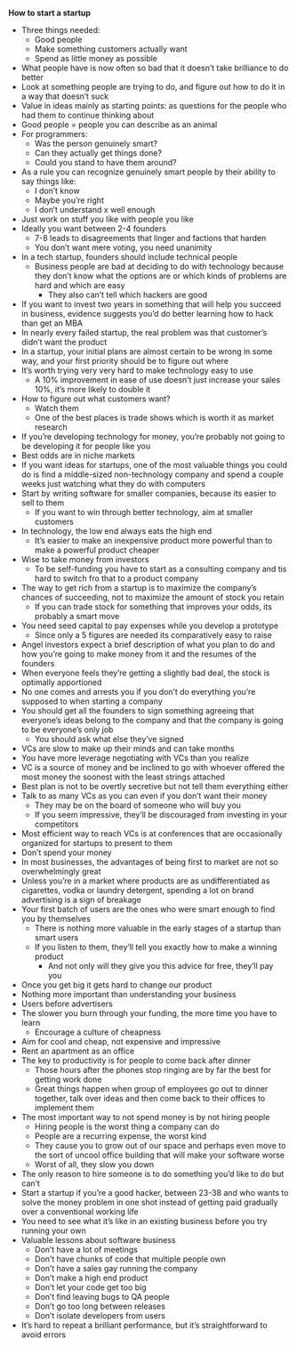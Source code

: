 **How to start a startup**

- Three things needed:
	- Good people
	- Make something customers actually want
	- Spend as little money as possible
- What people have is now often so bad that it doesn’t take brilliance to do better
- Look at something people are trying to do, and figure out how to do it in a way that doesn’t suck
- Value in ideas mainly as starting points: as questions for the people who had them to continue thinking about
- Good people = people you can describe as an animal
- For programmers:
	- Was the person genuinely smart?
	- Can they actually get things done?
	- Could you stand to have them around?
- As a rule you can recognize genuinely smart people by their ability to say things like:
	- I don’t know
	- Maybe you’re right
	- I don’t understand x well enough
- Just work on stuff you like with people you like
- Ideally you want between 2-4 founders
	- 7-8 leads to disagreements that linger and factions that harden
	- You don’t want mere voting, you need unanimity
- In a tech startup, founders should include technical people
	- Business people are bad at deciding to do with technology because they don’t know what the options are or which kinds of problems are hard and which are easy
		- They also can’t tell which hackers are good
- If you want to invest two years in something that will help you succeed in business, evidence suggests you’d do better learning how to hack than get an MBA
- In nearly every failed startup, the real problem was that customer’s didn’t want the product
- In a startup, your initial plans are almost certain to be wrong in some way, and your first priority should be to figure out where
- It’s worth trying very very hard to make technology easy to use
	- A 10% improvement in ease of use doesn’t just increase your sales 10%, it’s more likely to double it
- How to figure out what customers want?
	- Watch them
	- One of the best places is trade shows which is worth it as market research
- If you’re developing technology for money, you’re probably not going to be developing it for people like you
- Best odds are in niche markets
- If you want ideas for startups, one of the most valuable things you could do is find a middle-sized non-technology company and spend a couple weeks just watching what they do with computers
- Start by writing software for smaller companies, because its easier to sell to them
	- If you want to win through better technology, aim at smaller customers
- In technology, the low end always eats the high end
	- It’s easier to make an inexpensive product more powerful than to make a powerful product cheaper
- Wise to take money from investors
	- To be self-funding you have to start as a consulting company and tis hard to switch fro that to a product company
- The way to get rich from a startup is to maximize the company’s chances of succeeding, not to maximize the amount of stock you retain
	- If you can trade stock for something that improves your odds, its probably a smart move
- You need seed capital to pay expenses while you develop a prototype
	- Since only a 5 figures are needed its comparatively easy to raise 
- Angel investors expect a brief description of what you plan to do and how you’re going to make money from it and the resumes of the founders
- When everyone feels they’re getting a slightly bad deal, the stock is optimally apportioned
- No one comes and arrests you if you don’t do everything you’re supposed to when starting a company
- You should get all the founders to sign something agreeing that everyone’s ideas belong to the company and that the company is going to be everyone’s only job
	- You should ask what else they’ve signed
- VCs are slow to make up their minds and can take months
- You have more leverage negotiating with VCs than you realize
- VC is a source of money and be inclined to go with whoever offered the most money the soonest with the least strings attached
- Best plan is not to be overtly secretive but not tell them everything either
- Talk to as many VCs as you can even if you don’t want their money
	- They may be on the board of someone who will buy you
	- If you seem impressive, they’ll be discouraged from investing in your competitors
- Most efficient way to reach VCs is at conferences that are occasionally organized for startups to present to them
- Don’t spend your money
- In most businesses, the advantages of being first to market are not so overwhelmingly great
- Unless you’re in a market where products are as undifferentiated as cigarettes, vodka or laundry detergent, spending a lot on brand advertising is a sign of breakage
- Your first batch of users are the ones who were smart enough to find you by themselves
	- There is nothing more valuable in the early stages of a startup than smart users
	- If you listen to them, they’ll tell you exactly how to make a winning product
		- And not only will they give you this advice for free, they’ll pay you
- Once you get big it gets hard to change our product
- Nothing more important than understanding your business
- Users before advertisers
- The slower you burn through your funding, the more time you have to learn
	- Encourage a culture of cheapness
- Aim for cool and cheap, not expensive and impressive
- Rent an apartment as an office
- The key to productivity is for people to come back after dinner
	- Those hours after the phones stop ringing are by far the best for getting work done
	- Great things happen when  group of employees go out to dinner together, talk over ideas and then come back to their offices to implement them
- The most important way to not spend money is by not hiring people
	- Hiring people is the worst thing a company can do
	- People are a recurring expense, the worst kind
	- They cause you to grow out of our space and perhaps even move to the sort of uncool office building that will make your software worse
	- Worst of all, they slow you down
- The only reason to hire someone is to do something you’d like to do but can’t
- Start a startup if you’re a good hacker, between 23-38 and who wants to solve the money problem in one shot instead of getting paid gradually over a conventional working life
- You need to see what it’s like in an existing business before you try running your own
- Valuable lessons about software business
	- Don’t have a lot of meetings
	- Don’t have chunks of code that multiple people own
	- Don’t have a sales gay running the company
	- Don’t make a high end product
	- Don’t let your code get too big
	- Don’t find leaving bugs to QA people
	- Don’t go too long between releases
	- Don’t isolate developers from users
- It’s hard to repeat a brilliant performance, but it’s straightforward to avoid errors

